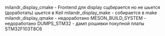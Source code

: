 milandr_display_cmake - Frontend для display сщбирается но не шьется (доработать) шьется в Keil
milandr_display_make  - собирается в make
milandr_display_qmake - недоработано
MESON_BUILD_SYSTEM - недоработано
DUMPS_STM32 - дамп рошивки покупной платы STM32F103T8C6
